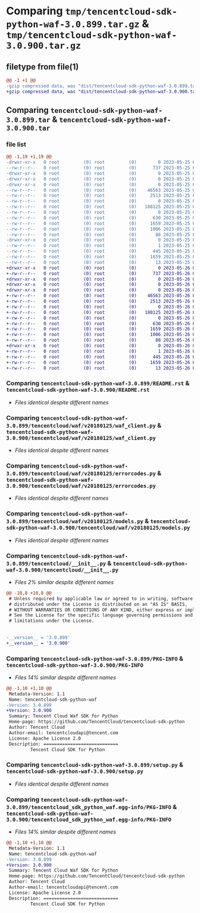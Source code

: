 # Comparing `tmp/tencentcloud-sdk-python-waf-3.0.899.tar.gz` & `tmp/tencentcloud-sdk-python-waf-3.0.900.tar.gz`

## filetype from file(1)

```diff
@@ -1 +1 @@
-gzip compressed data, was "dist/tencentcloud-sdk-python-waf-3.0.899.tar", last modified: Thu May 25 00:41:22 2023, max compression
+gzip compressed data, was "dist/tencentcloud-sdk-python-waf-3.0.900.tar", last modified: Fri May 26 02:32:14 2023, max compression
```

## Comparing `tencentcloud-sdk-python-waf-3.0.899.tar` & `tencentcloud-sdk-python-waf-3.0.900.tar`

### file list

```diff
@@ -1,19 +1,19 @@
-drwxr-xr-x   0 root         (0) root         (0)        0 2023-05-25 00:41:22.000000 tencentcloud-sdk-python-waf-3.0.899/
--rw-r--r--   0 root         (0) root         (0)      737 2023-05-25 00:41:22.000000 tencentcloud-sdk-python-waf-3.0.899/README.rst
-drwxr-xr-x   0 root         (0) root         (0)        0 2023-05-25 00:41:22.000000 tencentcloud-sdk-python-waf-3.0.899/tencentcloud/
-drwxr-xr-x   0 root         (0) root         (0)        0 2023-05-25 00:41:22.000000 tencentcloud-sdk-python-waf-3.0.899/tencentcloud/waf/
-drwxr-xr-x   0 root         (0) root         (0)        0 2023-05-25 00:41:22.000000 tencentcloud-sdk-python-waf-3.0.899/tencentcloud/waf/v20180125/
--rw-r--r--   0 root         (0) root         (0)    46563 2023-05-25 00:41:22.000000 tencentcloud-sdk-python-waf-3.0.899/tencentcloud/waf/v20180125/waf_client.py
--rw-r--r--   0 root         (0) root         (0)     2513 2023-05-25 00:41:22.000000 tencentcloud-sdk-python-waf-3.0.899/tencentcloud/waf/v20180125/errorcodes.py
--rw-r--r--   0 root         (0) root         (0)        0 2023-05-25 00:41:22.000000 tencentcloud-sdk-python-waf-3.0.899/tencentcloud/waf/v20180125/__init__.py
--rw-r--r--   0 root         (0) root         (0)   180125 2023-05-25 00:41:22.000000 tencentcloud-sdk-python-waf-3.0.899/tencentcloud/waf/v20180125/models.py
--rw-r--r--   0 root         (0) root         (0)        0 2023-05-25 00:41:22.000000 tencentcloud-sdk-python-waf-3.0.899/tencentcloud/waf/__init__.py
--rw-r--r--   0 root         (0) root         (0)      630 2023-05-25 00:41:22.000000 tencentcloud-sdk-python-waf-3.0.899/tencentcloud/__init__.py
--rw-r--r--   0 root         (0) root         (0)     1659 2023-05-25 00:41:22.000000 tencentcloud-sdk-python-waf-3.0.899/PKG-INFO
--rw-r--r--   0 root         (0) root         (0)     1006 2023-05-25 00:41:22.000000 tencentcloud-sdk-python-waf-3.0.899/setup.py
--rw-r--r--   0 root         (0) root         (0)       88 2023-05-25 00:41:22.000000 tencentcloud-sdk-python-waf-3.0.899/setup.cfg
-drwxr-xr-x   0 root         (0) root         (0)        0 2023-05-25 00:41:22.000000 tencentcloud-sdk-python-waf-3.0.899/tencentcloud_sdk_python_waf.egg-info/
--rw-r--r--   0 root         (0) root         (0)        1 2023-05-25 00:41:22.000000 tencentcloud-sdk-python-waf-3.0.899/tencentcloud_sdk_python_waf.egg-info/dependency_links.txt
--rw-r--r--   0 root         (0) root         (0)      445 2023-05-25 00:41:22.000000 tencentcloud-sdk-python-waf-3.0.899/tencentcloud_sdk_python_waf.egg-info/SOURCES.txt
--rw-r--r--   0 root         (0) root         (0)     1659 2023-05-25 00:41:22.000000 tencentcloud-sdk-python-waf-3.0.899/tencentcloud_sdk_python_waf.egg-info/PKG-INFO
--rw-r--r--   0 root         (0) root         (0)       13 2023-05-25 00:41:22.000000 tencentcloud-sdk-python-waf-3.0.899/tencentcloud_sdk_python_waf.egg-info/top_level.txt
+drwxr-xr-x   0 root         (0) root         (0)        0 2023-05-26 02:32:14.000000 tencentcloud-sdk-python-waf-3.0.900/
+-rw-r--r--   0 root         (0) root         (0)      737 2023-05-26 02:32:14.000000 tencentcloud-sdk-python-waf-3.0.900/README.rst
+drwxr-xr-x   0 root         (0) root         (0)        0 2023-05-26 02:32:14.000000 tencentcloud-sdk-python-waf-3.0.900/tencentcloud/
+drwxr-xr-x   0 root         (0) root         (0)        0 2023-05-26 02:32:14.000000 tencentcloud-sdk-python-waf-3.0.900/tencentcloud/waf/
+drwxr-xr-x   0 root         (0) root         (0)        0 2023-05-26 02:32:14.000000 tencentcloud-sdk-python-waf-3.0.900/tencentcloud/waf/v20180125/
+-rw-r--r--   0 root         (0) root         (0)    46563 2023-05-26 02:32:14.000000 tencentcloud-sdk-python-waf-3.0.900/tencentcloud/waf/v20180125/waf_client.py
+-rw-r--r--   0 root         (0) root         (0)     2513 2023-05-26 02:32:14.000000 tencentcloud-sdk-python-waf-3.0.900/tencentcloud/waf/v20180125/errorcodes.py
+-rw-r--r--   0 root         (0) root         (0)        0 2023-05-26 02:32:14.000000 tencentcloud-sdk-python-waf-3.0.900/tencentcloud/waf/v20180125/__init__.py
+-rw-r--r--   0 root         (0) root         (0)   180125 2023-05-26 02:32:14.000000 tencentcloud-sdk-python-waf-3.0.900/tencentcloud/waf/v20180125/models.py
+-rw-r--r--   0 root         (0) root         (0)        0 2023-05-26 02:32:14.000000 tencentcloud-sdk-python-waf-3.0.900/tencentcloud/waf/__init__.py
+-rw-r--r--   0 root         (0) root         (0)      630 2023-05-26 02:32:14.000000 tencentcloud-sdk-python-waf-3.0.900/tencentcloud/__init__.py
+-rw-r--r--   0 root         (0) root         (0)     1659 2023-05-26 02:32:14.000000 tencentcloud-sdk-python-waf-3.0.900/PKG-INFO
+-rw-r--r--   0 root         (0) root         (0)     1006 2023-05-26 02:32:14.000000 tencentcloud-sdk-python-waf-3.0.900/setup.py
+-rw-r--r--   0 root         (0) root         (0)       88 2023-05-26 02:32:14.000000 tencentcloud-sdk-python-waf-3.0.900/setup.cfg
+drwxr-xr-x   0 root         (0) root         (0)        0 2023-05-26 02:32:14.000000 tencentcloud-sdk-python-waf-3.0.900/tencentcloud_sdk_python_waf.egg-info/
+-rw-r--r--   0 root         (0) root         (0)        1 2023-05-26 02:32:14.000000 tencentcloud-sdk-python-waf-3.0.900/tencentcloud_sdk_python_waf.egg-info/dependency_links.txt
+-rw-r--r--   0 root         (0) root         (0)      445 2023-05-26 02:32:14.000000 tencentcloud-sdk-python-waf-3.0.900/tencentcloud_sdk_python_waf.egg-info/SOURCES.txt
+-rw-r--r--   0 root         (0) root         (0)     1659 2023-05-26 02:32:14.000000 tencentcloud-sdk-python-waf-3.0.900/tencentcloud_sdk_python_waf.egg-info/PKG-INFO
+-rw-r--r--   0 root         (0) root         (0)       13 2023-05-26 02:32:14.000000 tencentcloud-sdk-python-waf-3.0.900/tencentcloud_sdk_python_waf.egg-info/top_level.txt
```

### Comparing `tencentcloud-sdk-python-waf-3.0.899/README.rst` & `tencentcloud-sdk-python-waf-3.0.900/README.rst`

 * *Files identical despite different names*

### Comparing `tencentcloud-sdk-python-waf-3.0.899/tencentcloud/waf/v20180125/waf_client.py` & `tencentcloud-sdk-python-waf-3.0.900/tencentcloud/waf/v20180125/waf_client.py`

 * *Files identical despite different names*

### Comparing `tencentcloud-sdk-python-waf-3.0.899/tencentcloud/waf/v20180125/errorcodes.py` & `tencentcloud-sdk-python-waf-3.0.900/tencentcloud/waf/v20180125/errorcodes.py`

 * *Files identical despite different names*

### Comparing `tencentcloud-sdk-python-waf-3.0.899/tencentcloud/waf/v20180125/models.py` & `tencentcloud-sdk-python-waf-3.0.900/tencentcloud/waf/v20180125/models.py`

 * *Files identical despite different names*

### Comparing `tencentcloud-sdk-python-waf-3.0.899/tencentcloud/__init__.py` & `tencentcloud-sdk-python-waf-3.0.900/tencentcloud/__init__.py`

 * *Files 2% similar despite different names*

```diff
@@ -10,8 +10,8 @@
 # Unless required by applicable law or agreed to in writing, software
 # distributed under the License is distributed on an "AS IS" BASIS,
 # WITHOUT WARRANTIES OR CONDITIONS OF ANY KIND, either express or implied.
 # See the License for the specific language governing permissions and
 # limitations under the License.
 
 
-__version__ = '3.0.899'
+__version__ = '3.0.900'
```

### Comparing `tencentcloud-sdk-python-waf-3.0.899/PKG-INFO` & `tencentcloud-sdk-python-waf-3.0.900/PKG-INFO`

 * *Files 14% similar despite different names*

```diff
@@ -1,10 +1,10 @@
 Metadata-Version: 1.1
 Name: tencentcloud-sdk-python-waf
-Version: 3.0.899
+Version: 3.0.900
 Summary: Tencent Cloud Waf SDK for Python
 Home-page: https://github.com/TencentCloud/tencentcloud-sdk-python
 Author: Tencent Cloud
 Author-email: tencentcloudapi@tencent.com
 License: Apache License 2.0
 Description: ============================
         Tencent Cloud SDK for Python
```

### Comparing `tencentcloud-sdk-python-waf-3.0.899/setup.py` & `tencentcloud-sdk-python-waf-3.0.900/setup.py`

 * *Files identical despite different names*

### Comparing `tencentcloud-sdk-python-waf-3.0.899/tencentcloud_sdk_python_waf.egg-info/PKG-INFO` & `tencentcloud-sdk-python-waf-3.0.900/tencentcloud_sdk_python_waf.egg-info/PKG-INFO`

 * *Files 14% similar despite different names*

```diff
@@ -1,10 +1,10 @@
 Metadata-Version: 1.1
 Name: tencentcloud-sdk-python-waf
-Version: 3.0.899
+Version: 3.0.900
 Summary: Tencent Cloud Waf SDK for Python
 Home-page: https://github.com/TencentCloud/tencentcloud-sdk-python
 Author: Tencent Cloud
 Author-email: tencentcloudapi@tencent.com
 License: Apache License 2.0
 Description: ============================
         Tencent Cloud SDK for Python
```

